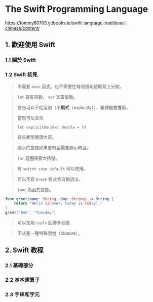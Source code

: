 # The Sw­ift Pr­ogramm­ing La­nguage

https://tommy60703.gitbooks.io/swift-language-traditional-chinese/content/

## 1. 歡迎使用 Swift

### 1.1 關於 Swift





### 1.2 Swift 初見

> 不需要 `main` 函式。也不需要在每個語句結尾寫上分號。

> `let` 宣告常數， `var` 宣告變數。
>
> 宣告可以不給型別（不**顯式**（explicitly）），編譯器會推斷。
>
> 當然可以宣告
>
> `let explicitDouble: Double = 70`
>
> 宣告類型開頭大寫。

> 隱示的宣告如果要轉型需要顯示轉型。

> `for` 迴圈需要大括號。

> 有 `switch case default` 可以使用。
>
> 可以不寫 `break` 程式會自動退出。

> `func` 為函式宣告。

~~~swift
func greet(name: String, day: String) -> String {
    return "Hello \(name), today is \(day)."
}
greet("Bob", "Tuesday")
~~~

> 可以使用 `tuple` 回傳多個值

> 函式是一種特殊閉包（closure）。







## 2. Swift 教程

### 2.1 基礎部分





### 2.2 基本運算子





### 2.3 字串和字元


